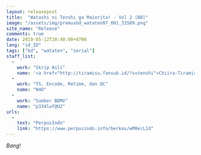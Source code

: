 ```yaml
---
layout: releasepost
title:  "Watashi ni Tenshi ga Maiorita! - Vol 2 (BD)"
image: "/assets/img/premuxbd_wataten07_001_33589.png"
site_name: "Release"
comments: true
date: 2019-05-12T20:40:00+0700
lang: "id_ID"
tags: ["bd", "wataten", "serial"]
staff_list:
  - 
    work: "Skrip Asli"
    name: '<a href="http://tiramisu.fansub.id/?s=tenshi">Chiira-Tiramisu</a>'
  - 
    work: "TS, Encode, Retime, dan QC"
    name: "N4O"
  - 
    work: "Sumber BDMV"
    name: "p334lwf@U2"
urls:
  - 
    text: "PerpusIndo"
    link: "https://www.perpusindo.info/berkas/wM0ecL1d"
---
```

*Bang!*